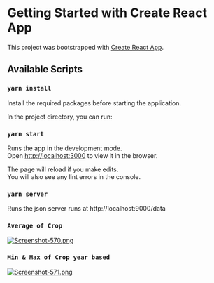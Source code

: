 # Getting Started with Create React App

This project was bootstrapped with [Create React App](https://github.com/facebook/create-react-app).

## Available Scripts

### `yarn install`
Install the required packages before starting the application. 

In the project directory, you can run:
### `yarn start`
Runs the app in the development mode.\
Open [http://localhost:3000](http://localhost:3000) to view it in the browser.

The page will reload if you make edits.\
You will also see any lint errors in the console.

### `yarn server`

Runs the json server
runs at http://localhost:9000/data

### `Average of Crop`  
[![Screenshot-570.png](https://i.postimg.cc/6pXJNZn0/Screenshot-570.png)](https://postimg.cc/ZCVD8CfB)

### `Min & Max of Crop year based`
[![Screenshot-571.png](https://i.postimg.cc/vTZFCwnd/Screenshot-571.png)](https://postimg.cc/7GdWTcXB)
